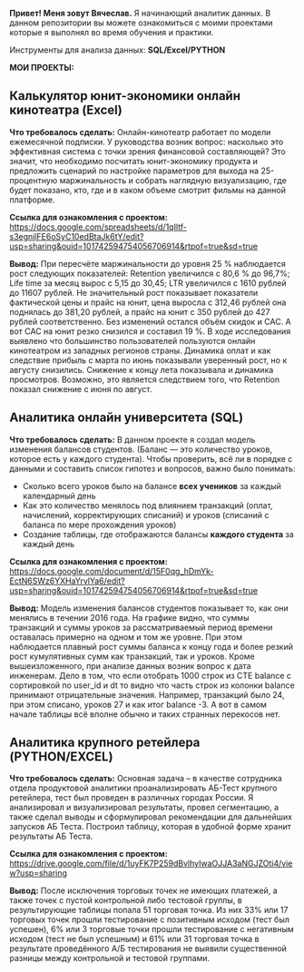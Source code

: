 
<strong>Привет! Меня зовут Вячеслав.</strong>
Я начинающий аналитик данных.
В данном репозитории вы можете ознакомиться с моими проектами которые я выполнял во время обучения и практики.

Инструменты для анализа данных: <strong>SQL/Excel/PYTHON</strong>

<strong>МОИ ПРОЕКТЫ:</strong>

<h2>Калькулятор юнит-экономики онлайн кинотеатра (Excel) </h2>

<strong>Что требовалось сделать:</strong>
Онлайн-кинотеатр работает по модели ежемесячной подписки. У руководства возник вопрос: насколько это эффективная система с точки зрения финансовой составляющей? 
Это значит, что необходимо посчитать юнит-экономику продукта и предложить сценарий по настройке параметров для выхода на 25-процентную маржинальность и собрать наглядную визуализацию, где будет показано, кто, где и в каком объеме смотрит фильмы на данной платформе.

<strong>Ссылка для ознакомления с проектом:</strong>
https://docs.google.com/spreadsheets/d/1qIltf-s3egnjlFE6oSyC10edBtaJk6tY/edit?usp=sharing&ouid=101742594754056706914&rtpof=true&sd=true

<strong>Вывод:</strong>
При пересчёте маржинальности до уровня 25 % наблюдается рост следующих показателей: Retention увеличился с 80,6 % до 96,7%; Life time за месяц вырос с 5,15 до 30,45; LTR увеличился с 1610 рублей до 11607 рублей. Не значительный рост показывает показатели фактической цены и прайс на юнит, цена выросла  с 312,46 рублей она поднялась до 381,20 рублей, а прайс на юнит с 350 рублей до 427 рублей соответственно. Без изменений остался объём скидок и CAC. А вот CAC на юнит резко снизился и составил 19 %.
В ходе исследования выявлено что большинство пользователей пользуются онлайн кинотеатром из западных регионов страны. Динамика оплат и как следствие прибыль с марта по июнь показывали уверенный рост, но к августу снизились. Снижение к концу лета показывала и динамика просмотров. Возможно, это является следствием того, что Retention показал снижение с июня по август.   


<h2>Аналитика онлайн университета (SQL)</h2>

<strong>Что требовалось сделать:</strong>
В данном проекте я создал модель изменения балансов студентов. (Баланс — это количество уроков, которое есть у каждого студента). 
Чтобы проверить, всё ли в порядке с  данными и составить список гипотез и вопросов, важно было понимать: 
- Сколько всего уроков было на балансе <strong>всех учеников</strong> за каждый календарный день
- Как это количество менялось под влиянием транзакций (оплат, начислений, корректирующих списаний) и уроков (списаний с баланса по мере прохождения уроков)
- Создание таблицы, где отображаются балансы <strong>каждого студента</strong> за каждый день

<strong>Ссылка для ознакомления с проектом:</strong>
https://docs.google.com/document/d/15F0qg_hDmYk-EctN6SWz6YXHaYrvlYa6/edit?usp=sharing&ouid=101742594754056706914&rtpof=true&sd=true

<strong>Вывод:</strong>
Модель изменения балансов студентов показывает то, как они менялись в течении 2016 года. На графике видно, что суммы транзакций и суммы уроков за рассматриваемый период времени оставалась примерно на одном и том же уровне. При этом наблюдается плавный рост суммы баланса к концу года и более резкий рост кумулятивных сумм как транзакций, так и уроков. 
Кроме вышеизложенного, при анализе данных возник вопрос к дата инженерам. Дело в том, что если отобрать 1000 строк из СТЕ balance с сортировкой по user_id и dt то видно что часть строк из колонки balance принимают отрицательные значения. Например, транзакций было 24, при этом списано, уроков 27 и как итог balance -3. А вот в самом начале таблицы всё вполне обычно и таких странных перекосов нет.

<h2>Аналитика крупного ретейлера (PYTHON/EXCEL)</h2>

<strong>Что требовалось сделать:</strong> 
Основная задача – в качестве сотрудника отдела продуктовой аналитики проанализировать АБ-Тест крупного ретейлера, тест был проведен в различных городах России. Я анализировал и визуализировал результаты, провел сегментацию, а также сделал выводы и сформулировал рекомендации для дальнейших запусков АБ Теста. Построил таблицу, которая в удобной форме хранит результаты АБ Теста.

<strong>Ссылка для ознакомления с проектом:</strong>
https://drive.google.com/file/d/1uyFK7P259dBvlhyIwaOJJA3aNGJZOti4/view?usp=sharing

<strong>Вывод:</strong>
После исключения торговых точек не имеющих платежей, а также точек с пустой контрольной либо тестовой группы, в результирующие таблицы попала 51 торговая точка. Из них 33% или 17 торговых точек прошли тестирование с позитивным исходом (тест был успешен), 6% или 3 торговые точки прошли тестирование с негативным исходом (тест не был успешным) и 61% или 31 торговая точка в результате проведённого А/Б тестирования не выявили существенной разницы между контрольной и тестовой группами. 



